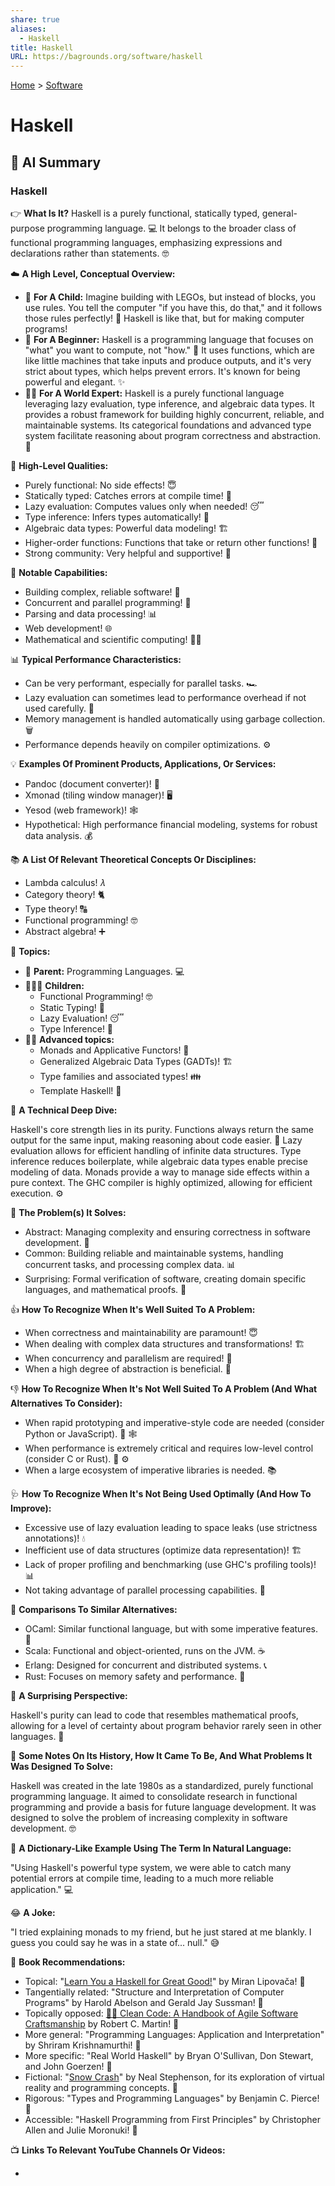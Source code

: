 ```yaml
---
share: true
aliases:
  - Haskell
title: Haskell
URL: https://bagrounds.org/software/haskell
---
```

[Home](../index.md) > [Software](./index.md)  
# Haskell  
  
## 🤖 AI Summary  
### Haskell  
  
👉 **What Is It?** Haskell is a purely functional, statically typed, general-purpose programming language. 💻 It belongs to the broader class of functional programming languages, emphasizing expressions and declarations rather than statements. 🤓  
  
☁️ **A High Level, Conceptual Overview:**  
  
* 🍼 **For A Child:** Imagine building with LEGOs, but instead of blocks, you use rules. You tell the computer "if you have this, do that," and it follows those rules perfectly! 🧱 Haskell is like that, but for making computer programs!  
* 🏁 **For A Beginner:** Haskell is a programming language that focuses on "what" you want to compute, not "how." 🧐 It uses functions, which are like little machines that take inputs and produce outputs, and it's very strict about types, which helps prevent errors. It's known for being powerful and elegant. ✨  
* 🧙‍♂️ **For A World Expert:** Haskell is a purely functional language leveraging lazy evaluation, type inference, and algebraic data types. It provides a robust framework for building highly concurrent, reliable, and maintainable systems. Its categorical foundations and advanced type system facilitate reasoning about program correctness and abstraction. 🤯  
  
🌟 **High-Level Qualities:**  
  
* Purely functional: No side effects! 😇  
* Statically typed: Catches errors at compile time! 🧐  
* Lazy evaluation: Computes values only when needed! 😴  
* Type inference: Infers types automatically! 🧠  
* Algebraic data types: Powerful data modeling! 🏗️  
* Higher-order functions: Functions that take or return other functions! 🤯  
* Strong community: Very helpful and supportive! 🤗  
  
🚀 **Notable Capabilities:**  
  
* Building complex, reliable software! 🚀  
* Concurrent and parallel programming! 🧵  
* Parsing and data processing! 📊  
* Web development! 🌐  
* Mathematical and scientific computing! 🧑‍🔬  
  
📊 **Typical Performance Characteristics:**  
  
* Can be very performant, especially for parallel tasks. 🏎️  
* Lazy evaluation can sometimes lead to performance overhead if not used carefully. 🐢  
* Memory management is handled automatically using garbage collection. 🗑️  
* Performance depends heavily on compiler optimizations. ⚙️  
  
💡 **Examples Of Prominent Products, Applications, Or Services:**  
  
* Pandoc (document converter)! 📄  
* Xmonad (tiling window manager)! 🖥️  
* Yesod (web framework)! 🕸️  
* Hypothetical: High performance financial modeling, systems for robust data analysis. 💰  
  
📚 **A List Of Relevant Theoretical Concepts Or Disciplines:**  
  
* Lambda calculus! 𝜆  
* Category theory! 🐈  
* Type theory! 🔠  
* Functional programming! 🤓  
* Abstract algebra! ➕  
  
🌲 **Topics:**  
  
* 👶 **Parent:** Programming Languages. 💻  
* 👩‍👧‍👦 **Children:**  
    * Functional Programming! 🤓  
    * Static Typing! 🧐  
    * Lazy Evaluation! 😴  
    * Type Inference! 🧠  
* 🧙‍♂️ **Advanced topics:**  
    * Monads and Applicative Functors! 🤯  
    * Generalized Algebraic Data Types (GADTs)! 🏗️  
    * Type families and associated types! 👪  
    * Template Haskell! 📝  
  
🔬 **A Technical Deep Dive:**  
  
Haskell's core strength lies in its purity. Functions always return the same output for the same input, making reasoning about code easier. 🧠 Lazy evaluation allows for efficient handling of infinite data structures. Type inference reduces boilerplate, while algebraic data types enable precise modeling of data. Monads provide a way to manage side effects within a pure context. The GHC compiler is highly optimized, allowing for efficient execution. ⚙️  
  
🧩 **The Problem(s) It Solves:**  
  
* Abstract: Managing complexity and ensuring correctness in software development. 🧩  
* Common: Building reliable and maintainable systems, handling concurrent tasks, and processing complex data. 📊  
* Surprising: Formal verification of software, creating domain specific languages, and mathematical proofs. 🤯  
  
👍 **How To Recognize When It's Well Suited To A Problem:**  
  
* When correctness and maintainability are paramount! 😇  
* When dealing with complex data structures and transformations! 🏗️  
* When concurrency and parallelism are required! 🧵  
* When a high degree of abstraction is beneficial. 🤯  
  
👎 **How To Recognize When It's Not Well Suited To A Problem (And What Alternatives To Consider):**  
  
* When rapid prototyping and imperative-style code are needed (consider Python or JavaScript). 🐍 🕸️  
* When performance is extremely critical and requires low-level control (consider C or Rust). 🦀 ⚙️  
* When a large ecosystem of imperative libraries is needed. 📚  
  
🩺 **How To Recognize When It's Not Being Used Optimally (And How To Improve):**  
  
* Excessive use of lazy evaluation leading to space leaks (use strictness annotations)! 💧  
* Inefficient use of data structures (optimize data representation)! 🏗️  
* Lack of proper profiling and benchmarking (use GHC's profiling tools)! 📊  
* Not taking advantage of parallel processing capabilities. 🧵  
  
🔄 **Comparisons To Similar Alternatives:**  
  
* OCaml: Similar functional language, but with some imperative features. 🐫  
* Scala: Functional and object-oriented, runs on the JVM. ☕  
* Erlang: Designed for concurrent and distributed systems. 📞  
* Rust: Focuses on memory safety and performance. 🦀  
  
🤯 **A Surprising Perspective:**  
  
Haskell's purity can lead to code that resembles mathematical proofs, allowing for a level of certainty about program behavior rarely seen in other languages. 🤯  
  
📜 **Some Notes On Its History, How It Came To Be, And What Problems It Was Designed To Solve:**  
  
Haskell was created in the late 1980s as a standardized, purely functional programming language. It aimed to consolidate research in functional programming and provide a basis for future language development. It was designed to solve the problem of increasing complexity in software development. 🤓  
  
📝 **A Dictionary-Like Example Using The Term In Natural Language:**  
  
"Using Haskell's powerful type system, we were able to catch many potential errors at compile time, leading to a much more reliable application." 💻  
  
😂 **A Joke:**  
  
"I tried explaining monads to my friend, but he just stared at me blankly. I guess you could say he was in a state of... null." 😅  
  
📖 **Book Recommendations:**  
  
* Topical: "[Learn You a Haskell for Great Good!](../books/learn-you-a-haskell-for-great-good.md)" by Miran Lipovača! 📖  
* Tangentially related: "Structure and Interpretation of Computer Programs" by Harold Abelson and Gerald Jay Sussman! 📖  
* Topically opposed: [🧼💾 Clean Code: A Handbook of Agile Software Craftsmanship](../books/clean-code.md) by Robert C. Martin! 📖  
* More general: "Programming Languages: Application and Interpretation" by Shriram Krishnamurthi! 📖  
* More specific: "Real World Haskell" by Bryan O'Sullivan, Don Stewart, and John Goerzen! 📖  
* Fictional: "[Snow Crash](../books/snow-crash.md)" by Neal Stephenson, for its exploration of virtual reality and programming concepts. 📖  
* Rigorous: "Types and Programming Languages" by Benjamin C. Pierce! 📖  
* Accessible: "Haskell Programming from First Principles" by Christopher Allen and Julie Moronuki! 📖  
  
📺 **Links To Relevant YouTube Channels Or Videos:**  
  
* 